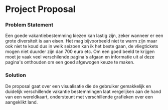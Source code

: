 # Project Proposal

### Problem Statement

Een goede vakantiebestemming kiezen kan lastig zijn, zeker wanneer er een grote diversiteit is aan eisen. Het mag bijvoorbeeld niet
te warm zijn maar ook niet te koud dus in welk seizoen kan ik het beste gaan, de vliegtickets mogen niet duurder zijn dan 700 euro etc. 
Om een goed beeld te krijgen moet je vaak veel verschilende pagina's afgaan en informatie uit al deze pagina's onthouden om een 
goed afgewogen keuze te maken.


### Solution
De proposal gaat over een visualisatie die de gebruiker gemakkelijk en duidelijk verschillende vakantie bestemmingen laat vergelijken
aan de hand van een wereldkaart, ondersteunt met verschillende grafieken over een aangeklikt land.
